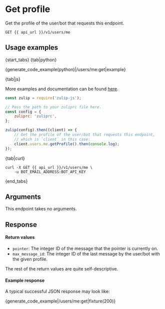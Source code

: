# Get profile

Get the profile of the user/bot that requests this endpoint.

`GET {{ api_url }}/v1/users/me`

## Usage examples

{start_tabs}
{tab|python}

{generate_code_example(python)|/users/me:get|example}

{tab|js}

More examples and documentation can be found [here](https://github.com/zulip/zulip-js).
```js
const zulip = require('zulip-js');

// Pass the path to your zuliprc file here.
const config = {
    zuliprc: 'zuliprc',
};

zulip(config).then((client) => {
    // Get the profile of the user/bot that requests this endpoint,
    // which is `client` in this case:
    client.users.me.getProfile().then(console.log);
});
```

{tab|curl}

``` curl
curl -X GET {{ api_url }}/v1/users/me \
    -u BOT_EMAIL_ADDRESS:BOT_API_KEY
```

{end_tabs}

## Arguments

This endpoint takes no arguments.

## Response

#### Return values

* `pointer`: The integer ID of the message that the pointer is currently on.
* `max_message_id`: The integer ID of the last message by the user/bot with
  the given profile.

The rest of the return values are quite self-descriptive.

#### Example response

A typical successful JSON response may look like:

{generate_code_example|/users/me:get|fixture(200)}

